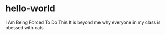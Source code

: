 # hello-world
I Am Being Forced To Do This
It is beyond me why everyone in my class is obessed with cats. 
